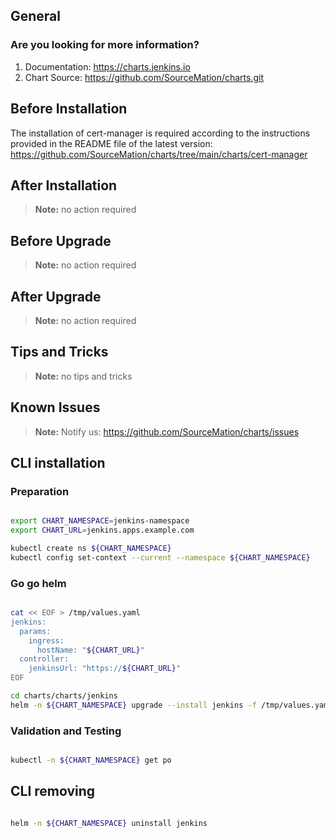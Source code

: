 ## General

### Are you looking for more information?

1. Documentation: https://charts.jenkins.io
2. Chart Source: https://github.com/SourceMation/charts.git

## Before Installation

The installation of cert-manager is required according to the instructions
provided in the README file of the latest version:
https://github.com/SourceMation/charts/tree/main/charts/cert-manager

## After Installation

> **Note:**
> no action required

## Before Upgrade

> **Note:**
> no action required

## After Upgrade

> **Note:**
> no action required

## Tips and Tricks

> **Note:**
> no tips and tricks

## Known Issues

> **Note:**
> Notify us: https://github.com/SourceMation/charts/issues

## CLI installation

### Preparation

```bash

export CHART_NAMESPACE=jenkins-namespace
export CHART_URL=jenkins.apps.example.com

kubectl create ns ${CHART_NAMESPACE}
kubectl config set-context --current --namespace ${CHART_NAMESPACE}

```

### Go go helm

``` bash

cat << EOF > /tmp/values.yaml
jenkins:
  params:
    ingress:
      hostName: "${CHART_URL}"
  controller:
    jenkinsUrl: "https://${CHART_URL}"
EOF

cd charts/charts/jenkins
helm -n ${CHART_NAMESPACE} upgrade --install jenkins -f /tmp/values.yaml .

```

### Validation and Testing

```bash

kubectl -n ${CHART_NAMESPACE} get po

```

## CLI removing

```bash

helm -n ${CHART_NAMESPACE} uninstall jenkins


```
